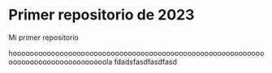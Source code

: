 # Primer repositorio de 2023
Mi primer repositorio 

hoooooooooooooooooooooooooooooooooooooooooooooooooooooooooooooooooooooooooooooooooola fdadsfasdfasdfasd
